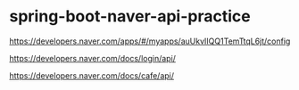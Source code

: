 # spring-boot-naver-api-practice

https://developers.naver.com/apps/#/myapps/auUkvIIQQ1TemTtqL6jt/config

https://developers.naver.com/docs/login/api/

https://developers.naver.com/docs/cafe/api/